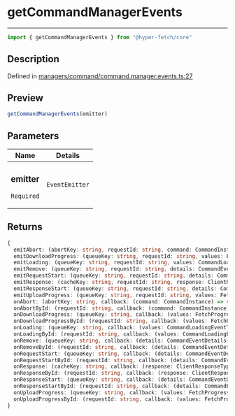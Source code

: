 

# getCommandManagerEvents

<div class="api-docs__separator" data-reactroot="">

---

</div><div class="api-docs__import" data-reactroot="">

```ts
import { getCommandManagerEvents } from "@hyper-fetch/core"
```

</div><div class="api-docs__section">

## Description

</div><div class="api-docs__description"><span class="api-docs__do-not-parse">



</span></div><p class="api-docs__definition">

Defined in [managers/command/command.manager.events.ts:27](https://github.com/BetterTyped/hyper-fetch/blob/6c3eaa91/packages/core/src/managers/command/command.manager.events.ts#L27)

</p><div class="api-docs__section">

## Preview

</div><div class="api-docs__preview fn">

```ts
getCommandManagerEvents(emitter)
```

</div><div class="api-docs__section">

## Parameters

</div><div class="api-docs__parameters"><table><thead><tr><th>Name</th><th>Details</th></tr></thead><tbody><tr param-data="emitter"><td class="api-docs__param-name required">

### emitter 

`Required`

</td><td class="api-docs__param-type">

`EventEmitter`

</td></tr></tbody></table></div><div class="api-docs__section">

## Returns

</div><div class="api-docs__returns">

```ts
{
  emitAbort: (abortKey: string, requestId: string, command: CommandInstance) => void;
  emitDownloadProgress: (queueKey: string, requestId: string, values: FetchProgressType, details: CommandEventDetails<Command<any, any, any, any, any, any, any, any, any, any, any>>) => void;
  emitLoading: (queueKey: string, requestId: string, values: CommandLoadingEventType) => void;
  emitRemove: (queueKey: string, requestId: string, details: CommandEventDetails<T>) => void;
  emitRequestStart: (queueKey: string, requestId: string, details: CommandEventDetails<Command<any, any, any, any, any, any, any, any, any, any, any>>) => void;
  emitResponse: (cacheKey: string, requestId: string, response: ClientResponseType<unknown, unknown>, details: CommandResponseDetails) => void;
  emitResponseStart: (queueKey: string, requestId: string, details: CommandEventDetails<Command<any, any, any, any, any, any, any, any, any, any, any>>) => void;
  emitUploadProgress: (queueKey: string, requestId: string, values: FetchProgressType, details: CommandEventDetails<Command<any, any, any, any, any, any, any, any, any, any, any>>) => void;
  onAbort: (abortKey: string, callback: (command: CommandInstance) => void) => VoidFunction;
  onAbortById: (requestId: string, callback: (command: CommandInstance) => void) => VoidFunction;
  onDownloadProgress: (queueKey: string, callback: (values: FetchProgressType, details: CommandEventDetails<T>) => void) => VoidFunction;
  onDownloadProgressById: (requestId: string, callback: (values: FetchProgressType, details: CommandEventDetails<T>) => void) => VoidFunction;
  onLoading: (queueKey: string, callback: (values: CommandLoadingEventType) => void) => VoidFunction;
  onLoadingById: (requestId: string, callback: (values: CommandLoadingEventType) => void) => VoidFunction;
  onRemove: (queueKey: string, callback: (details: CommandEventDetails<T>) => void) => VoidFunction;
  onRemoveById: (requestId: string, callback: (details: CommandEventDetails<T>) => void) => VoidFunction;
  onRequestStart: (queueKey: string, callback: (details: CommandEventDetails<T>) => void) => VoidFunction;
  onRequestStartById: (requestId: string, callback: (details: CommandEventDetails<T>) => void) => VoidFunction;
  onResponse: (cacheKey: string, callback: (response: ClientResponseType<ResponseType, ErrorType>, details: CommandResponseDetails) => void) => VoidFunction;
  onResponseById: (requestId: string, callback: (response: ClientResponseType<ResponseType, ErrorType>, details: CommandResponseDetails) => void) => VoidFunction;
  onResponseStart: (queueKey: string, callback: (details: CommandEventDetails<T>) => void) => VoidFunction;
  onResponseStartById: (requestId: string, callback: (details: CommandEventDetails<T>) => void) => VoidFunction;
  onUploadProgress: (queueKey: string, callback: (values: FetchProgressType, details: CommandEventDetails<T>) => void) => VoidFunction;
  onUploadProgressById: (requestId: string, callback: (values: FetchProgressType, details: CommandEventDetails<T>) => void) => VoidFunction;
}
```

</div>